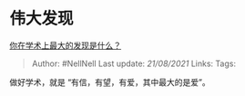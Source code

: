 # 伟大发现
[你在学术上最大的发现是什么？](https://www.zhihu.com/question/408090838/answer/1446473631)

> Author: #NellNell 
Last update: *21/08/2021* 
Links:
Tags: 

做好学术，就是 “有信，有望，有爱，其中最大的是爱”。